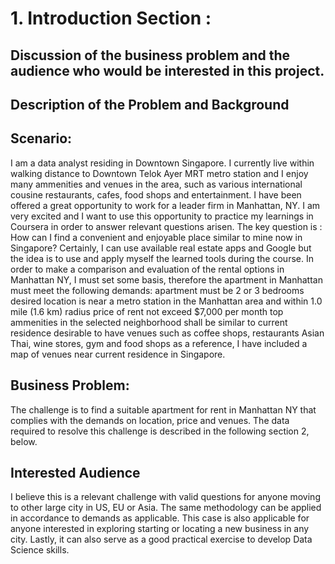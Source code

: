 # 1. Introduction Section :

## Discussion of the business problem and the audience who would be interested in this project.
## Description of the Problem and Background
## Scenario:
I am a data analyst residing in Downtown Singapore. I currently live within walking distance to Downtown Telok Ayer MRT metro station and I enjoy many ammenities and venues in the area, such as various international cousine restaurants, cafes, food shops and entertainment. I have been offered a great opportunity to work for a leader firm in Manhattan, NY. I am very excited and I want to use this opportunity to practice my learnings in Coursera in order to answer relevant questions arisen. The key question is : How can I find a convenient and enjoyable place similar to mine now in Singapore? Certainly, I can use available real estate apps and Google but the idea is to use and apply myself the learned tools during the course. In order to make a comparison and evaluation of the rental options in Manhattan NY, I must set some basis, therefore the apartment in Manhattan must meet the following demands:
apartment must be 2 or 3 bedrooms
desired location is near a metro station in the Manhattan area and within 1.0 mile (1.6 km) radius
price of rent not exceed $7,000 per month
top ammenities in the selected neighborhood shall be similar to current residence
desirable to have venues such as coffee shops, restaurants Asian Thai, wine stores, gym and food shops
as a reference, I have included a map of venues near current residence in Singapore.

## Business Problem:
The challenge is to find a suitable apartment for rent in Manhattan NY that complies with the demands on location, price and venues. The data required to resolve this challenge is described in the following section 2, below.

## Interested Audience
I believe this is a relevant challenge with valid questions for anyone moving to other large city in US, EU or Asia. The same methodology can be applied in accordance to demands as applicable. This case is also applicable for anyone interested in exploring starting or locating a new business in any city. Lastly, it can also serve as a good practical exercise to develop Data Science skills.
